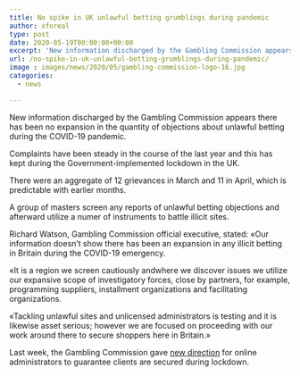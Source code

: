 ```yaml
---
title: No spike in UK unlawful betting grumblings during pandemic
author: xforeal 
type: post
date: 2020-05-19T00:00:00+00:00
excerpt: 'New information discharged by the Gambling Commission appears there has been no expansion in the quantity of grumblings about illicit betting during the COVID-19 pandemic '
url: /no-spike-in-uk-unlawful-betting-grumblings-during-pandemic/
image : images/news/2020/05/gambling-commission-logo-16.jpg
categories:
  - news

---
```

New information discharged by the Gambling Commission appears there has been no expansion in the quantity of objections about unlawful betting during the COVID-19 pandemic. 

Complaints have been steady in the course of the last year and this has kept during the Government-implemented lockdown in the UK. 

There were an aggregate of 12 grievances in March and 11 in April, which is predictable with earlier months. 

A group of masters screen any reports of unlawful betting objections and afterward utilize a numer of instruments to battle illicit sites. 

Richard Watson, Gambling Commission official executive, stated: &#171;Our information doesn&#8217;t show there has been an expansion in any illicit betting in Britain during the COVID-19 emergency. 

&#171;It is a region we screen cautiously andwhere we discover issues we utilize our expansive scope of investigatory forces, close by partners, for example, programming suppliers, installment organizations and facilitating organizations. 

&#171;Tackling unlawful sites and unlicensed administrators is testing and it is likewise asset serious; however we are focused on proceeding with our work around there to secure shoppers here in Britain.&#187; 

Last week, the Gambling Commission gave [new direction][1] for online administrators to guarantee clients are secured during lockdown.

 [1]: #